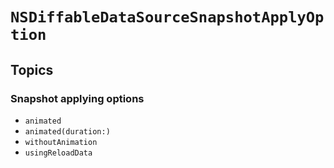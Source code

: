 # ``NSDiffableDataSourceSnapshotApplyOption``

## Topics

### Snapshot applying options

- ``animated``
- ``animated(duration:)``
- ``withoutAnimation``
- ``usingReloadData``
